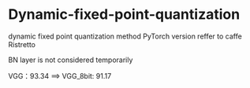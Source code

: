 # Dynamic-fixed-point-quantization
dynamic fixed point quantization method PyTorch version reffer to caffe Ristretto  

BN layer is not considered temporarily  

VGG：93.34 ==> VGG_8bit: 91.17  
